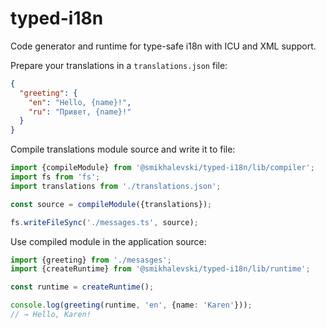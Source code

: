 # typed-i18n

Code generator and runtime for type-safe i18n with ICU and XML support.

Prepare your translations in a `translations.json` file:
```json
{
  "greeting": {
    "en": "Hello, {name}!",
    "ru": "Привет, {name}!"
  }
}
```

Compile translations module source and write it to file:
```ts
import {compileModule} from '@smikhalevski/typed-i18n/lib/compiler';
import fs from 'fs';
import translations from './translations.json';

const source = compileModule({translations});

fs.writeFileSync('./messages.ts', source);
```

Use compiled module in the application source:
```ts
import {greeting} from './mesasges';
import {createRuntime} from '@smikhalevski/typed-i18n/lib/runtime';

const runtime = createRuntime();

console.log(greeting(runtime, 'en', {name: 'Karen'}));
// → Hello, Karen!
```
